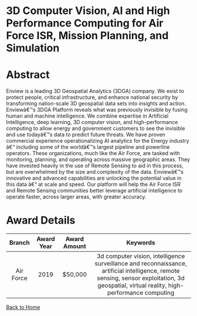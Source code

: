 
3D Computer Vision, AI and High Performance Computing for Air Force ISR, Mission Planning, and Simulation
=========================================================================================================

# Abstract


Enview is a leading 3D Geospatial Analytics (3DGA) company. We exist to protect people, critical infrastructure, and enhance national security by transforming nation-scale 3D geospatial data sets into insights and action. Enviewâ€™s 3DGA Platform reveals what was previously invisible by fusing human and machine intelligence. We combine expertise in Artificial Intelligence, deep learning, 3D computer vision, and high-performance computing to allow energy and government customers to see the invisible and use todayâ€™s data to predict future threats. We have proven commercial experience operationalizing AI analytics for the Energy industry â€“ including some of the worldâ€™s largest pipeline and powerline operators. These organizations, much like the Air Force, are tasked with monitoring, planning, and operating across massive geographic areas. They have invested heavily in the use of Remote Sensing to aid in this process, but are overwhelmed by the size and complexity of the data. Enviewâ€™s innovative and advanced capabilities are unlocking the potential value in this data â€“ at scale and speed. Our platform will help the Air Force ISR and Remote Sensing communities better leverage artificial intelligence to operate faster, across larger areas, with greater accuracy.  

# Award Details

|Branch|Award Year|Award Amount|Keywords|
| :---: | :---: | :---: | :---: |
|Air Force|2019|$50,000|3d computer vision, intelligence surveillance and reconnaissance, artificial intelligence, remote sensing, sensor exploitation, 3d geospatial, virtual reality, high-performance computing|
  
  


[Back to Home](https://github.com/chrischow/dod_sbir_awards/DJ/#1454)